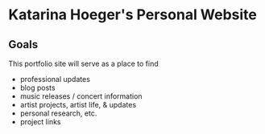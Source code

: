 # Katarina Hoeger's Personal Website
## Goals
This portfolio site will serve as a place to find
* professional updates
* blog posts
* music releases / concert information
* artist projects, artist life, & updates
* personal research, etc.
* project links


